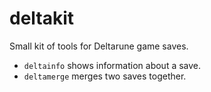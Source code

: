 # deltakit

Small kit of tools for Deltarune game saves.

- `deltainfo` shows information about a save.
- `deltamerge` merges two saves together.

